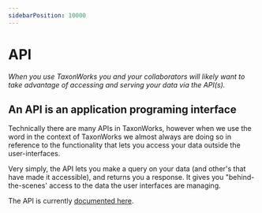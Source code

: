 ```yaml
---
sidebarPosition: 10000
---
```


# API
_When you use TaxonWorks you and your collaborators will likely want to take advantage of accessing and serving your data via the API(s)._

## An API is an application programing interface

Technically there are many APIs in TaxonWorks, however when we use the word in the context of TaxonWorks we almost always are doing so in reference to the functionality that lets you access your data outside the user-interfaces.  

Very simply, the API lets you make a query on your data (and other's that have made it accessible), and returns you a response. It gives you "behind-the-scenes' access to the data the user interfaces are managing.  

The API is currently [documented here](https://api.taxonworks.org).
